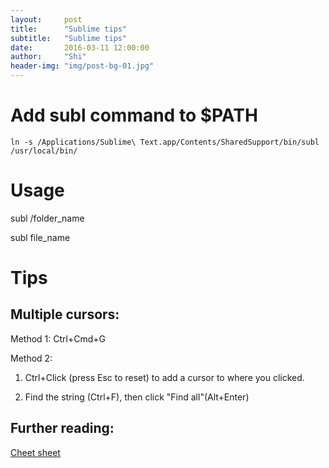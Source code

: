 ```yaml
---
layout:     post
title:      "Sublime tips"
subtitle:   "Sublime tips"
date:       2016-03-11 12:00:00
author:     "Shi"
header-img: "img/post-bg-01.jpg"
---
```



# Add subl command to $PATH

```
ln -s /Applications/Sublime\ Text.app/Contents/SharedSupport/bin/subl /usr/local/bin/
```

# Usage

subl /folder_name

subl file_name

# Tips

## Multiple cursors: 

Method 1: Ctrl+Cmd+G

Method 2: 

1. Ctrl+Click (press Esc to reset) to add a cursor to where you clicked.

2. Find the string (Ctrl+F), then click "Find all"(Alt+Enter)


## Further reading:

[Cheet sheet](https://gist.github.com/srcspider/8618334)
